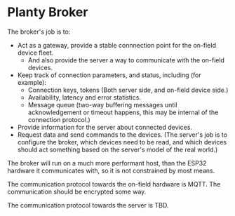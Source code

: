 # Planty Broker

The broker's job is to:
- Act as a gateway, provide a stable connnection point for the on-field device fleet.
  - And also provide the server a way to communicate with the on-field devices. 
- Keep track of connection parameters, and status, including (for example):
  - Connection keys, tokens (Both server side, and on-field device side.)
  - Availability, latency and error statistics.
  - Message queue (two-way buffering messages until acknowledgement or timeout happens, this may be internal of the connection protocol.)
- Provide information for the server about connected devices.
- Request data and send commands to the devices. (The server's job is to configure the broker, which devices need to be read, and which devices should act something based on the server's model of the real world.)

The broker will run on a much more performant host, than the ESP32 hardware it communicates with, so it is not constrained by most means.

The communication protocol towards the on-field hardware is MQTT. The communication should be encrypted some way.

The communication protocol towards the server is TBD.
